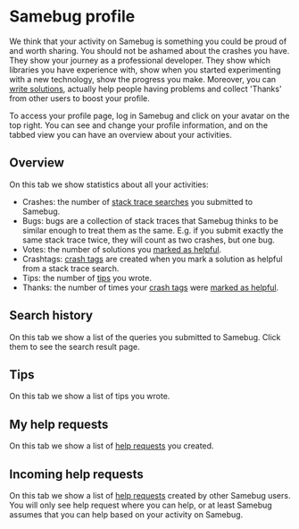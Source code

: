 # Samebug profile

We think that your activity on Samebug is something you could be proud of and worth sharing.
You should not be ashamed about the crashes you have. They show your journey as a professional
developer. They show which libraries you have experience with, show when you started
experimenting with a new technology, show the progress you make.
Moreover, you can [write solutions](../write-tip.md), actually help people having problems and collect
'Thanks' from other users to boost your profile.

To access your profile page, log in Samebug and click on your avatar on the top right. You can
see and change your profile information, and on the tabbed view you can have an overview about your activities.

## Overview

On this tab we show statistics about all your activities:
- Crashes: the number of [stack trace searches](../search/search.md) you submitted to Samebug.
- Bugs: bugs are a collection of stack traces that Samebug thinks to be similar enough to treat them as the same.
E.g. if you submit exactly the same stack trace twice, they will count as two crashes, but one bug.
- Votes: the number of solutions you [marked as helpful](../solution/rating-solutions.md).
- Crashtags: [crash tags](../solution/crash-tag.md) are created when you mark a solution as helpful from a stack trace search.
- Tips: the number of [tips](../write-tip.md) you wrote.
- Thanks: the number of times your [crash tags](../solution/crash-tag.md) were [marked as helpful](../solution/rating-solutions.md).

## Search history

On this tab we show a list of the queries you submitted to Samebug. Click them to see the search result page.

## Tips

On this tab we show a list of tips you wrote.

## My help requests

On this tab we show a list of [help requests](../help-requests.md) you created.

## Incoming help requests

On this tab we show a list of [help requests](../help-requests.md) created by other Samebug users. You will
only see help request where you can help, or at least Samebug assumes that you can help based on your
activity on Samebug.
